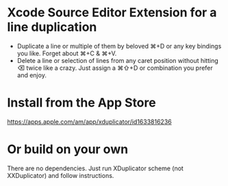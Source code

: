 # Xcode Source Editor Extension for a line duplication

- Duplicate a line or multiple of them by beloved ⌘+D or any key bindings you like. Forget about ⌘+C & ⌘+V.
- Delete a line or selection of lines from any caret position without hitting ⌫ twice like a crazy. Just assign a ⌘⇧+D or combination you prefer and enjoy. 

# Install from the App Store

https://apps.apple.com/am/app/xduplicator/id1633816236

# Or build on your own

There are no dependencies. Just run XDuplicator scheme (not XXDuplicator) and follow instructions.
